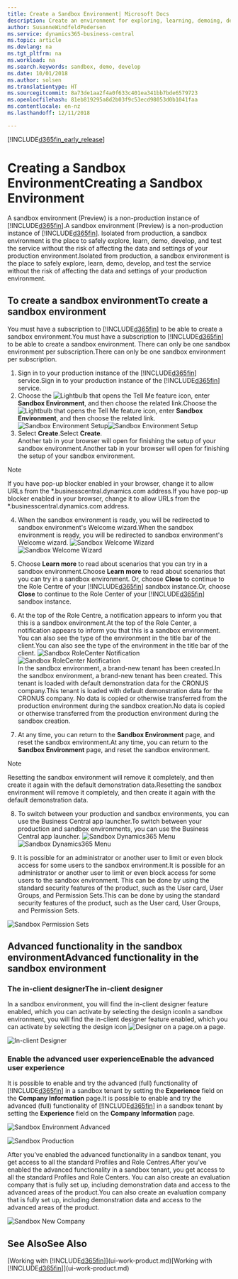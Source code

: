 ```yaml
---
title: Create a Sandbox Environment| Microsoft Docs
description: Create an environment for exploring, learning, demoing, developing, and testing.
author: SusanneWindfeldPedersen
ms.service: dynamics365-business-central
ms.topic: article
ms.devlang: na
ms.tgt_pltfrm: na
ms.workload: na
ms.search.keywords: sandbox, demo, develop
ms.date: 10/01/2018
ms.author: solsen
ms.translationtype: HT
ms.sourcegitcommit: 8a73de1aa2f4a0f633c401ea341bb7bde6579723
ms.openlocfilehash: 81eb819295a8d2b03f9c53ecd98053d0b1041faa
ms.contentlocale: en-nz
ms.lasthandoff: 12/11/2018

---
```

[!INCLUDE[d365fin_early_release](includes/d365fin_early_release.md.md)]

# <a name="creating-a-sandbox-environment"></a><span data-ttu-id="df9b6-103">Creating a Sandbox Environment</span><span class="sxs-lookup"><span data-stu-id="df9b6-103">Creating a Sandbox Environment</span></span>
<span data-ttu-id="df9b6-104">A sandbox environment (Preview) is a non-production instance of [!INCLUDE[d365fin](includes/d365fin_md.md)].</span><span class="sxs-lookup"><span data-stu-id="df9b6-104">A sandbox environment (Preview) is a non-production instance of [!INCLUDE[d365fin](includes/d365fin_md.md)].</span></span> <span data-ttu-id="df9b6-105">Isolated from production, a sandbox environment is the place to safely explore, learn, demo, develop, and test the service without the risk of affecting the data and settings of your production environment.</span><span class="sxs-lookup"><span data-stu-id="df9b6-105">Isolated from production, a sandbox environment is the place to safely explore, learn, demo, develop, and test the service without the risk of affecting the data and settings of your production environment.</span></span>

## <a name="to-create-a-sandbox-environment"></a><span data-ttu-id="df9b6-106">To create a sandbox environment</span><span class="sxs-lookup"><span data-stu-id="df9b6-106">To create a sandbox environment</span></span>
<span data-ttu-id="df9b6-107">You must have a subscription to [!INCLUDE[d365fin](includes/d365fin_md.md)] to be able to create a sandbox environment.</span><span class="sxs-lookup"><span data-stu-id="df9b6-107">You must have a subscription to [!INCLUDE[d365fin](includes/d365fin_md.md)] to be able to create a sandbox environment.</span></span> <span data-ttu-id="df9b6-108">There can only be one sandbox environment per subscription.</span><span class="sxs-lookup"><span data-stu-id="df9b6-108">There can only be one sandbox environment per subscription.</span></span>

1. <span data-ttu-id="df9b6-109">Sign in to your production instance of the [!INCLUDE[d365fin](includes/d365fin_md.md)] service.</span><span class="sxs-lookup"><span data-stu-id="df9b6-109">Sign in to your production instance of the [!INCLUDE[d365fin](includes/d365fin_md.md)] service.</span></span>
2. <span data-ttu-id="df9b6-110">Choose the ![Lightbulb that opens the Tell Me feature](media/ui-search/search_small.png "Tell me what you want to do") icon, enter **Sandbox Environment**, and then choose the related link.</span><span class="sxs-lookup"><span data-stu-id="df9b6-110">Choose the ![Lightbulb that opens the Tell Me feature](media/ui-search/search_small.png "Tell me what you want to do") icon, enter **Sandbox Environment**, and then choose the related link.</span></span>
<span data-ttu-id="df9b6-111">![Sandbox Environment Setup](./media/across-sandbox/sandbox-environment-setup.png)</span><span class="sxs-lookup"><span data-stu-id="df9b6-111">![Sandbox Environment Setup](./media/across-sandbox/sandbox-environment-setup.png)</span></span>
3. <span data-ttu-id="df9b6-112">Select **Create**.</span><span class="sxs-lookup"><span data-stu-id="df9b6-112">Select **Create**.</span></span>  
  <span data-ttu-id="df9b6-113">Another tab in your browser will open for finishing the setup of your sandbox environment.</span><span class="sxs-lookup"><span data-stu-id="df9b6-113">Another tab in your browser will open for finishing the setup of your sandbox environment.</span></span>
> [!NOTE]  
>  <span data-ttu-id="df9b6-114">If you have pop-up blocker enabled in your browser, change it to allow URLs from the \*.businesscentral.dynamics.com address.</span><span class="sxs-lookup"><span data-stu-id="df9b6-114">If you have pop-up blocker enabled in your browser, change it to allow URLs from the \*.businesscentral.dynamics.com address.</span></span>   

4. <span data-ttu-id="df9b6-115">When the sandbox environment is ready, you will be redirected to sandbox environment's Welcome wizard.</span><span class="sxs-lookup"><span data-stu-id="df9b6-115">When the sandbox environment is ready, you will be redirected to sandbox environment's Welcome wizard.</span></span>
<span data-ttu-id="df9b6-116">![Sandbox Welcome Wizard](./media/across-sandbox/sandbox-wizard.png)</span><span class="sxs-lookup"><span data-stu-id="df9b6-116">![Sandbox Welcome Wizard](./media/across-sandbox/sandbox-wizard.png)</span></span>

5. <span data-ttu-id="df9b6-117">Choose **Learn more** to read about scenarios that you can try in a sandbox environment.</span><span class="sxs-lookup"><span data-stu-id="df9b6-117">Choose **Learn more** to read about scenarios that you can try in a sandbox environment.</span></span> <span data-ttu-id="df9b6-118">Or, choose **Close** to continue to the Role Centre of your [!INCLUDE[d365fin](includes/d365fin_md.md)] sandbox instance.</span><span class="sxs-lookup"><span data-stu-id="df9b6-118">Or, choose **Close** to continue to the Role Center of your [!INCLUDE[d365fin](includes/d365fin_md.md)] sandbox instance.</span></span>
6. <span data-ttu-id="df9b6-119">At the top of the Role Centre, a notification appears to inform you that this is a sandbox environment.</span><span class="sxs-lookup"><span data-stu-id="df9b6-119">At the top of the Role Center, a notification appears to inform you that this is a sandbox environment.</span></span> <span data-ttu-id="df9b6-120">You can also see the type of the environment in the title bar of the client.</span><span class="sxs-lookup"><span data-stu-id="df9b6-120">You can also see the type of the environment in the title bar of the client.</span></span>
<span data-ttu-id="df9b6-121">![Sandbox RoleCenter Notification](./media/across-sandbox/sandbox-rolecenter-notification.png)</span><span class="sxs-lookup"><span data-stu-id="df9b6-121">![Sandbox RoleCenter Notification](./media/across-sandbox/sandbox-rolecenter-notification.png)</span></span>  
<span data-ttu-id="df9b6-122">In the sandbox environment, a brand-new tenant has been created.</span><span class="sxs-lookup"><span data-stu-id="df9b6-122">In the sandbox environment, a brand-new tenant has been created.</span></span> <span data-ttu-id="df9b6-123">This tenant is loaded with default demonstration data for the CRONUS company.</span><span class="sxs-lookup"><span data-stu-id="df9b6-123">This tenant is loaded with default demonstration data for the CRONUS company.</span></span> <span data-ttu-id="df9b6-124">No data is copied or otherwise transferred from the production environment during the sandbox creation.</span><span class="sxs-lookup"><span data-stu-id="df9b6-124">No data is copied or otherwise transferred from the production environment during the sandbox creation.</span></span>
7.  <span data-ttu-id="df9b6-125">At any time, you can return to the **Sandbox Environment** page, and reset the sandbox environment.</span><span class="sxs-lookup"><span data-stu-id="df9b6-125">At any time, you can return to the **Sandbox Environment** page, and reset the sandbox environment.</span></span>
> [!NOTE]  
>  <span data-ttu-id="df9b6-126">Resetting the sandbox environment will remove it completely, and then create it again with the default demonstration data.</span><span class="sxs-lookup"><span data-stu-id="df9b6-126">Resetting the sandbox environment will remove it completely, and then create it again with the default demonstration data.</span></span>  

8.  <span data-ttu-id="df9b6-127">To switch between your production and sandbox environments, you can use the Business Central app launcher.</span><span class="sxs-lookup"><span data-stu-id="df9b6-127">To switch between your production and sandbox environments, you can use the Business Central app launcher.</span></span>
<span data-ttu-id="df9b6-128">![Sandbox Dynamics365 Menu](./media/across-sandbox/sandbox-dynamics365-menu.png)</span><span class="sxs-lookup"><span data-stu-id="df9b6-128">![Sandbox Dynamics365 Menu](./media/across-sandbox/sandbox-dynamics365-menu.png)</span></span>

9.  <span data-ttu-id="df9b6-129">It is possible for an administrator or another user to limit or even block access for some users to the sandbox environment.</span><span class="sxs-lookup"><span data-stu-id="df9b6-129">It is possible for an administrator or another user to limit or even block access for some users to the sandbox environment.</span></span> <span data-ttu-id="df9b6-130">This can be done by using the standard security features of the product, such as the User card, User Groups, and Permission Sets.</span><span class="sxs-lookup"><span data-stu-id="df9b6-130">This can be done by using the standard security features of the product, such as the User card, User Groups, and Permission Sets.</span></span>

![Sandbox Permission Sets](./media/across-sandbox/sandbox-permission-sets.png)

## <a name="advanced-functionality-in-the-sandbox-environment"></a><span data-ttu-id="df9b6-132">Advanced functionality in the sandbox environment</span><span class="sxs-lookup"><span data-stu-id="df9b6-132">Advanced functionality in the sandbox environment</span></span>
### <a name="the-in-client-designer"></a><span data-ttu-id="df9b6-133">The in-client designer</span><span class="sxs-lookup"><span data-stu-id="df9b6-133">The in-client designer</span></span>
<span data-ttu-id="df9b6-134">In a sandbox environment, you will find the in-client designer feature enabled, which you can activate by selecting the design icon</span><span class="sxs-lookup"><span data-stu-id="df9b6-134">In a sandbox environment, you will find the in-client designer feature enabled, which you can activate by selecting the design icon</span></span> ![Designer](./media/across-sandbox/sandbox-inclient-design-icon.png) <span data-ttu-id="df9b6-136">on a page.</span><span class="sxs-lookup"><span data-stu-id="df9b6-136">on a page.</span></span>

![In-client Designer](./media/across-sandbox/sandbox-inclient-designer.png)

### <a name="enable-the-advanced-user-experience"></a><span data-ttu-id="df9b6-138">Enable the advanced user experience</span><span class="sxs-lookup"><span data-stu-id="df9b6-138">Enable the advanced user experience</span></span>
<span data-ttu-id="df9b6-139">It is possible to enable and try the advanced (full) functionality of [!INCLUDE[d365fin](includes/d365fin_md.md)] in a sandbox tenant by setting the **Experience** field on the **Company Information** page.</span><span class="sxs-lookup"><span data-stu-id="df9b6-139">It is possible to enable and try the advanced (full) functionality of [!INCLUDE[d365fin](includes/d365fin_md.md)] in a sandbox tenant by setting the **Experience** field on the **Company Information** page.</span></span>

![Sandbox Environment Advanced](./media/across-sandbox/sandbox-advanced.png)

![Sandbox Production](./media/across-sandbox/sandbox-production.png)

<span data-ttu-id="df9b6-142">After you’ve enabled the advanced functionality in a sandbox tenant, you get access to all the standard Profiles and Role Centres.</span><span class="sxs-lookup"><span data-stu-id="df9b6-142">After you’ve enabled the advanced functionality in a sandbox tenant, you get access to all the standard Profiles and Role Centers.</span></span> <span data-ttu-id="df9b6-143">You can also create an evaluation company that is fully set up, including demonstration data and access to the advanced areas of the product.</span><span class="sxs-lookup"><span data-stu-id="df9b6-143">You can also create an evaluation company that is fully set up, including demonstration data and access to the advanced areas of the product.</span></span>

![Sandbox New Company](./media/across-sandbox/sandbox-newcompany.png)


## <a name="see-also"></a><span data-ttu-id="df9b6-145">See Also</span><span class="sxs-lookup"><span data-stu-id="df9b6-145">See Also</span></span>
<span data-ttu-id="df9b6-146">[Working with [!INCLUDE[d365fin](includes/d365fin_md.md)]](ui-work-product.md)</span><span class="sxs-lookup"><span data-stu-id="df9b6-146">[Working with [!INCLUDE[d365fin](includes/d365fin_md.md)]](ui-work-product.md)</span></span>  


